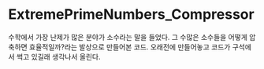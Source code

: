 # ExtremePrimeNumbers_Compressor
수학에서 가장 난제가 많은 분야가 소수라는 말을 들었다. 그 수많은 소수들을 어떻게 압축하면 효율적일까?라는 발상으로 만들어본 코드.  오래전에 만들어놓고 코드가 구석에서 썩고 있길래 생각나서 올린다.

